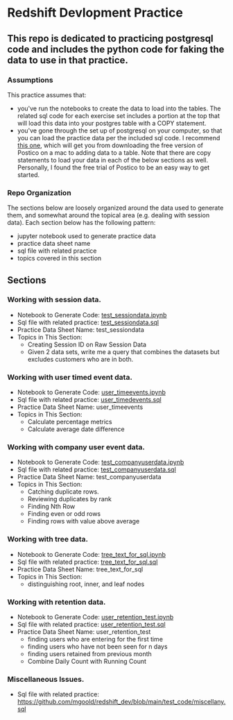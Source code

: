 # Redshift Devlopment Practice

## This repo is dedicated to practicing postgresql code and includes the python code for faking the data to use in that practice.
### Assumptions
This practice assumes that: 
* you've run the notebooks to create the data to load into the tables.  The related sql code for each exercise set includes a portion at the top that will load this data into your postgres table with a COPY statement.
* you've gone through the set up of postgresql on your computer, so that you can load the practice data per the included sql code.  I recommend [this one](https://www.youtube.com/watch?v=zOL-_UHw510), which will get you from downloading the free version of Postico on a mac to adding data to a table.  Note that there are copy statements to load your data in each of the below sections as well.  Personally, I found the free trial of Postico to be an easy way to get started.

### Repo Organization
The sections below are loosely organized around the data used to generate them, and somewhat around the topical area (e.g. dealing with session data).
Each section below has the following pattern:
* jupyter notebook used to generate practice data
* practice data sheet name
* sql file with related practice
* topics covered in this section

## Sections
### Working with session data.
* Notebook to Generate Code: [test_sessiondata.ipynb](https://github.com/mgoold/redshift_dev/blob/main/test_code/test_sessiondata.ipynb)
* Sql file with related practice: [test_sessiondata.sql](https://github.com/mgoold/redshift_dev/blob/main/test_code/test_sessiondata.sql)
* Practice Data Sheet Name: test_sessiondata
* Topics in This Section:
  * Creating Session ID on Raw Session Data
  * Given 2 data sets, write me a query that combines the datasets but excludes customers who are in both.

### Working with user timed event data.
* Notebook to Generate Code: [user_timeevents.ipynb](https://github.com/mgoold/redshift_dev/blob/main/test_code/user_timeevents.ipynb)
* Sql file with related practice: [user_timedevents.sql](https://github.com/mgoold/redshift_dev/blob/main/test_code/user_timedevents.sql)
* Practice Data Sheet Name: user_timeevents
* Topics in This Section:
  * Calculate percentage metrics
  * Calculate average date difference

### Working with company user event data.
* Notebook to Generate Code: [test_companyuserdata.ipynb](https://github.com/mgoold/redshift_dev/blob/main/test_code/test_companyuserdata.ipynb)
* Sql file with related practice: [test_companyuserdata.sql](https://github.com/mgoold/redshift_dev/blob/main/test_code/test_companyuserdata.sql)
* Practice Data Sheet Name: test_companyuserdata
* Topics in This Section:
  * Catching duplicate rows.
  * Reviewing duplicates by rank
  * Finding Nth Row
  * Finding even or odd rows
  * Finding rows with value above average

### Working with tree data.
* Notebook to Generate Code: [tree_text_for_sql.ipynb](https://github.com/mgoold/redshift_dev/blob/main/test_code/tree_text_for_sql.ipynb)
* Sql file with related practice: [tree_text_for_sql.sql](https://github.com/mgoold/redshift_dev/blob/main/test_code/tree_text_for_sql.sql)
* Practice Data Sheet Name: tree_text_for_sql
* Topics in This Section:
  * distinguishing root, inner, and leaf nodes

### Working with retention data.
* Notebook to Generate Code: [user_retention_test.ipynb](https://github.com/mgoold/redshift_dev/blob/main/test_code/user_retention_test.ipynb)
* Sql file with related practice: [user_retention_test.sql](https://github.com/mgoold/redshift_dev/blob/main/test_code/user_retention_test.sql)
* Practice Data Sheet Name: user_retention_test
  * finding users who are entering for the first time
  * finding users who have not been seen for n days
  * finding users retained from previous month
  * Combine Daily Count with Running Count

### Miscellaneous Issues. 
  * Sql file with related practice: https://github.com/mgoold/redshift_dev/blob/main/test_code/miscellany.sql





